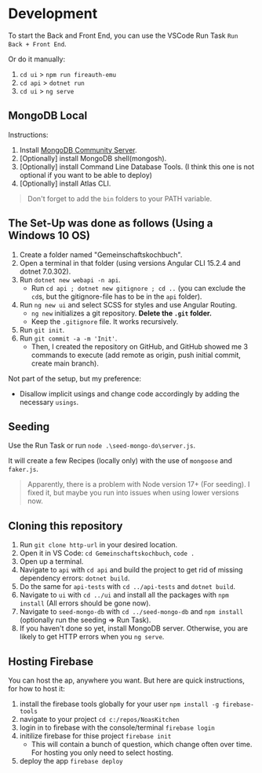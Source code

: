 # Development

To start the Back and Front End, you can use the VSCode Run Task `Run Back + Front End`.

Or do it manually:

1. `cd ui` > `npm run fireauth-emu`
2. `cd api` > `dotnet run`
3. `cd ui` > `ng serve`

## MongoDB Local

Instructions:

1. Install [MongoDB Community Server](https://www.mongodb.com/try/download/community).
2. [Optionally] install MongoDB shell(mongosh).
3. [Optionally] install Command Line Database Tools. (I think this one is not optional if you want to be able to deploy)
4. [Optionally] install Atlas CLI.

> Don't forget to add the `bin` folders to your PATH variable.

## The Set-Up was done as follows (Using a Windows 10 OS)

1. Create a folder named "Gemeinschaftskochbuch".
2. Open a terminal in that folder (using versions Angular CLI 15.2.4 and dotnet 7.0.302).
3. Run `dotnet new webapi -n api`.
    - Run `cd api ; dotnet new gitignore ; cd ..` (you can exclude the `cd`s, but the gitignore-file has to be in the `api` folder).
4. Run `ng new ui` and select SCSS for styles and use Angular Routing.
    - `ng new` initializes a git repository. **Delete the `.git` folder.**
    - Keep the `.gitignore` file. It works recursively.
5. Run `git init`.
6. Run `git commit -a -m 'Init'`.
    - Then, I created the repository on GitHub, and GitHub showed me 3 commands to execute (add remote as origin, push initial commit, create main branch).

Not part of the setup, but my preference:

- Disallow implicit usings and change code accordingly by adding the necessary `usings`.

## Seeding

Use the Run Task or run `node .\seed-mongo-do\server.js`.

It will create a few Recipes (locally only) with the use of `mongoose` and `faker.js`.

> Apparently, there is a problem with Node version 17+ (For seeding). I fixed it, but maybe you run into issues when using lower versions now.

## Cloning this repository

1. Run `git clone http-url` in your desired location.
2. Open it in VS Code: `cd Gemeinschaftskochbuch`, `code .`
3. Open up a terminal.
4. Navigate to `api` with `cd api` and build the project to get rid of missing dependency errors: `dotnet build`.
5. Do the same for `api-tests` with `cd ../api-tests` and `dotnet build`.
6. Navigate to `ui` with `cd ../ui` and install all the packages with `npm install` (All errors should be gone now).
7. Navigate to `seed-mongo-db` with `cd ../seed-mongo-db` and `npm install` (optionally run the seeding => Run Task).
8. If you haven't done so yet, install MongoDB server. Otherwise, you are likely to get HTTP errors when you `ng serve`.

## Hosting Firebase

You can host the ap, anywhere you want. But here are quick instructions, for how to host it:

1. install the firebase tools globally for your user `npm install -g firebase-tools`
2. navigate to your project `cd c:/repos/NoasKitchen`
3. login in to firebase with the console/terminal `firebase login`
4. initilize firebase for thise project `firebase init`
    - This will contain a bunch of question, which change often over time. For hosting you only need to select hosting.
5. deploy the app `firebase deploy`
